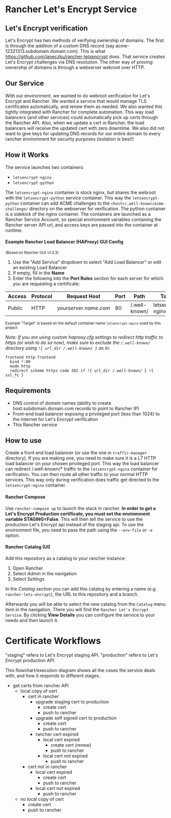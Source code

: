 # Rancher Let's Encrypt Service

## Let's Encrypt verification

Let's Encrypt has two methods of verifying ownership of domains. The first is through the addition of a custom DNS record (say acme-12321313.subdomain.domain.com). This is what https://github.com/janeczku/rancher-letsencrypt does. That service creates Let's Encrypt challenges via DNS resolution. The other way of proving ownership of domains is through a webserver webroot over HTTP. 

## Our Service

With our environment, we wanted to do webroot verification for Let's Encrypt and Rancher. We wanted a service that would manage TLS certificates automatically, and renew them as needed. We also wanted this tightly integrated with Rancher for complete automation. This way load balancers (and other services) could automatically pick up certs through the Rancher API. Also, when we update a cert in Rancher, the load balancers will receive the updated cert with zero downtime. We also did not want to give keys for updating DNS records for our entire domain to every rancher environment for security purposes (isolation is best!)

## How it Works

The service launches two containers:
- `letsencrypt-nginx`
- `letsencrypt-python`

The `letsencrypt-nginx` container is stock nginx, but shares the webroot with the `letsencrypt-python` service container. This way the `letsencrypt-python` container can add ACME challenges to the `<host>/.well-known/acme-challenge/` directory on the webserver for verification. The python container is a sidekick of the nginx container. The containers are launched as a Rancher Service Account, so special environment variables containing the Rancher server API url, and access keys are passed into the container at runtime. 

#### Example Rancher Load Balancer (HAProxy) GUI Config
<sup>(Based on Rancher GUI v1.3.3)</sup>

1. Use the "Add Service" dropdown to select "Add Load Balancer" or edit an existing Load Balancer
2. If empty, fill in the **Name**
3. Enter the following into the **Port Rules** section for each server for which you are requesting a certificate:

| Access | Protocol | Request Host          | Port | Path          | Target            | Port |
|--------|----------|-----------------------|------|---------------|-------------------|------|
| Public | HTTP     | *yourserver.name.com* | 80   | /.well-known/ | letsencrypt-nginx | 80   |
<sup>Example "Target" is based on the default container name `letsencrypt-nginx` used by this project</sup>


*Note: If you are using custom haproxy.cfg settings to redirect http traffic to https (or wish to do so now), make sure to exclude the `/.well-known/` directory using `!{ url_dir /.well-known/ }` as in:*

```
frontend http-frontend
  bind *:80
  mode http
  redirect scheme https code 302 if !{ url_dir /.well-known/ } !{ ssl_fc }
```

## Requirements

- DNS control of domain names (ability to create host.subdomain.domain.com records to point to Rancher IP)
- Front-end load balancer exposing a privileged port (less than 1024) to the internet for Let's Encrypt verification
- This Rancher service

## How to use

Create a front end load balancer (or use the one in `traffic-manager` directory). If you are making one, you need to make sure it is a L7 HTTP load balancer on your chosen privileged port. This way the load balancer can redirect /.well-known/\* traffic to the `letsencrypt-nginx` container for verification. You can then route all other traffic to your normal HTTP services. This way only during verification does traffic get directed to the `letsencrypt-nginx` container. 

#### Rancher Compose

Use `rancher-compose up` to launch the stack in rancher. **In order to get a Let's Encrypt Production certificate, you must set the environment variable STAGING=False**. This will then tell the service to use the production Let's Encrypt api instead of the staging api.
To use the environment file, you need to pass the path using the `--env-file` or `-e` option.

#### Rancher Catalog (UI)

Add this repository as a catalog to your rancher instance:
1. Open Rancher
2. Select *Admin* in the navigation
3. Select *Settings*

In the *Catalog* section you can add this catalog by entering a name (e.g. `rancher-lets-encrypt`), the URL to this repository and a branch.

Afterwards you will be able to select the new catalog from the `Catalog` menu item in the navigation. There you will find the `Rancher Let's Encrypt Service`. By clicking **View Details** you can configure the service to your needs and then launch it.

# Certificate Workflows

"staging" refers to Let's Encrypt staging API.
"production" refers to Let's Encrypt production API.

This flowchart/execution diagram shows all the cases the service deals with, and how it responds to different stages.

- get certs from rancher API
    - local copy of cert
        - cert in rancher
            - upgrade staging cert to production
                - create cert
                - push to rancher
            - upgrade self signed cert to production
                - create cert
                - push to rancher
            - rancher cert expired
                - local cert expired
                    - create cert (renew)
                    - push to rancher
                - local cert not expired
                    - push to rancher
        - cert not in rancher
            - local cert expired
                - create cert
                - push to rancher
            - local cert not expired
                - push to rancher
    - no local copy of cert
        - create cert
        - push to rancher
